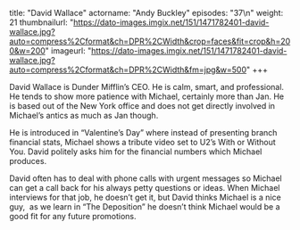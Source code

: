 title: "David Wallace"
actorname: "Andy Buckley"
episodes: "37\n"
weight: 21
thumbnailurl: "https://dato-images.imgix.net/151/1471782401-david-wallace.jpg?auto=compress%2Cformat&ch=DPR%2CWidth&crop=faces&fit=crop&h=200&w=200"
imageurl: "https://dato-images.imgix.net/151/1471782401-david-wallace.jpg?auto=compress%2Cformat&ch=DPR%2CWidth&fm=jpg&w=500"
+++

David Wallace is Dunder Mifflin’s CEO. He is calm, smart, and professional. He tends to show more patience with Michael, certainly more than Jan. He is based out of the New York office and does not get directly involved in Michael’s antics as much as Jan though.

He is introduced in “Valentine’s Day” where instead of presenting branch financial stats, Michael shows a tribute video set to U2’s With or Without You. David politely asks him for the financial numbers which Michael produces.

David often has to deal with phone calls with urgent messages so Michael can get a call back for his always petty questions or ideas. When Michael interviews for that job, he doesn’t get it, but David thinks Michael is a nice guy,  as we learn in “The Deposition” he doesn’t think Michael would be a good fit for any future promotions.
